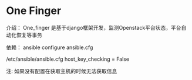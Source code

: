 # One Finger

介绍： One_finger 是基于django框架开发，监测Openstack平台状态，平台自动化恢复等事务




依赖：
ansible 
configure ansible.cfg

/etc/ansible/ansible.cfg 
host_key_checking = False

注: 如果没有配置在获取主机的时候无法获取信息
